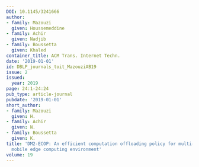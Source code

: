 ```yaml
---
DOI: 10.1145/3241666
author:
- family: Mazouzi
  given: Houssemeddine
- family: Achir
  given: Nadjib
- family: Boussetta
  given: Khaled
container_title: ACM Trans. Internet Techn.
date: '2019-01-01'
id: DBLP_journals_toit_MazouziAB19
issue: 2
issued:
  year: 2019
page: 24:1-24:24
pub_type: article-journal
pubdate: '2019-01-01'
short_author:
- family: Mazouzi
  given: H.
- family: Achir
  given: N.
- family: Boussetta
  given: K.
title: 'DM2-ECOP: An efficient computation offloading policy for multi-user multi-cloudlet
  mobile edge computing environment'
volume: 19
---
```

